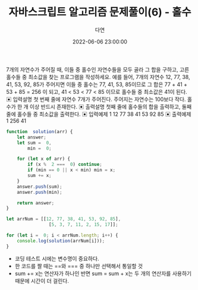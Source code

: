 ﻿---
title: 자바스크립트 알고리즘 문제풀이(6) - 홀수
author: 다연
date: 2022-06-06 23:00:00
categories: [Algorithm, 자바스크립트 알고리즘 문제풀이]
tags: [javascript, algorithm, inflearn]
---
7개의 자연수가 주어질 때, 이들 중 홀수인 자연수들을 모두 골라 그 합을 구하고, 고른 홀수들 중 최소값을 찾는 프로그램을 작성하세요. 
예를 들어, 7개의 자연수 12, 77, 38, 41, 53, 92, 85가 주어지면 이들 중 홀수는 77, 41, 53, 85이므로 그 합은 77 + 41 + 53 + 85 = 256 이 되고, 
41 < 53 < 77 < 85 이므로 홀수들 중 최소값은 41이 된다. 
▣ 입력설명 첫 번째 줄에 자연수 7개가 주어진다. 주어지는 자연수는 100보다 작다. 홀수가 한 개 이상 반드시 존재한다. ▣ 출력설명 첫째 줄에 홀수들의 합을 출력하고, 둘째 줄에 홀수들 중 최소값을 출력한다. 
▣ 입력예제 1 12 77 38 41 53 92 85 
▣ 출력예제 1 256 41
```javascript
function  solution(arr) {
	let answer;
	let sum =  0,
		min =  0;

	for (let x of arr) {
		if (x %  2 ===  0) continue;
		if (min == 0 || x < min) min = x;
		sum += x;
	}
	answer.push(sum);
	answer.push(min);

	return answer;
}

let arrNum = [[12, 77, 38, 41, 53, 92, 85],
				[5, 3, 7, 11, 2, 15, 17]];

for (let i =  0; i < arrNum.length; i++) {
	console.log(solution(arrNum[i]));
}
```

* 코딩 테스트 시에는 변수명이 중요하다.
* 한 코드를 짤 때는 ==와 === 중 하나만 선택해서 통일할 것
* sum += x는 연산자가 하나인 반면 sum = sum + x는 두 개의 연산자를 사용하기 때문에 시간이 더 걸린다.
